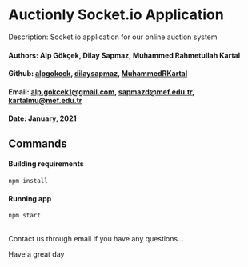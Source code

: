 # Auctionly Socket.io Application

Description:
Socket.io application for our online auction system

#### Authors: Alp Gökçek, Dilay Sapmaz, Muhammed Rahmetullah Kartal

#### Github: [alpgokcek](https://github.com/alpgokcek), [dilaysapmaz](https://github.com/dilaysapmaz), [MuhammedRKartal](https://github.com/MuhammedRKartal)

#### Email: [alp.gokcek1@gmail.com](mailto:alp.gokcek1@gmail.com), [sapmazd@mef.edu.tr](mailto:sapmazd@mef.edu.tr), [kartalmu@mef.edu.tr](mailto:kartalmu@mef.edu.tr)

#### Date: January, 2021

## Commands

#### Building requirements

`npm install`

#### Running app

`npm start`

<br/>
Contact us through email if you have any questions...

Have a great day
